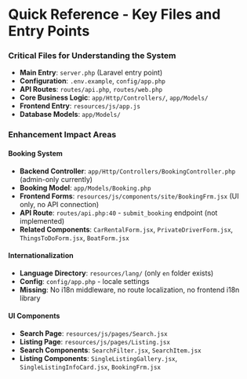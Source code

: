 # Quick Reference - Key Files and Entry Points

### Critical Files for Understanding the System

- **Main Entry**: `server.php` (Laravel entry point)
- **Configuration**: `.env.example`, `config/app.php`
- **API Routes**: `routes/api.php`, `routes/web.php`
- **Core Business Logic**: `app/Http/Controllers/`, `app/Models/`
- **Frontend Entry**: `resources/js/app.js`
- **Database Models**: `app/Models/`

### Enhancement Impact Areas

#### Booking System
- **Backend Controller**: `app/Http/Controllers/BookingController.php` (admin-only currently)
- **Booking Model**: `app/Models/Booking.php`
- **Frontend Forms**: `resources/js/components/site/BookingFrm.jsx` (UI only, no API connection)
- **API Route**: `routes/api.php:40` - `submit_booking` endpoint (not implemented)
- **Related Components**: `CarRentalForm.jsx`, `PrivateDriverForm.jsx`, `ThingsToDoForm.jsx`, `BoatForm.jsx`

#### Internationalization
- **Language Directory**: `resources/lang/` (only `en` folder exists)
- **Config**: `config/app.php` - locale settings
- **Missing**: No i18n middleware, no route localization, no frontend i18n library

#### UI Components
- **Search Page**: `resources/js/pages/Search.jsx`
- **Listing Page**: `resources/js/pages/Listing.jsx`
- **Search Components**: `SearchFilter.jsx`, `SearchItem.jsx`
- **Listing Components**: `SingleListingGallery.jsx`, `SingleListingInfoCard.jsx`, `BookingFrm.jsx`
